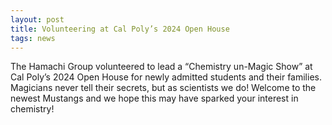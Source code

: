 ```yaml
---
layout: post
title: Volunteering at Cal Poly’s 2024 Open House
tags: news
---
```


The Hamachi Group volunteered to lead a “Chemistry un-Magic Show” at Cal Poly’s 2024 Open House for newly admitted students and their families. Magicians never tell their secrets, but as scientists we do! Welcome to the newest Mustangs and we hope this may have sparked your interest in chemistry!
